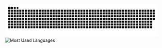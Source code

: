 ![GitHub Snake Animation](https://raw.githubusercontent.com/bayujo/bayujo/refs/heads/output/github-contribution-grid-snake-dark.svg)
![Most Used Languages](https://github-readme-stats.vercel.app/api/top-langs/?username=bayujo&layout=compact&hide=html&langs_count=10)
